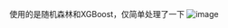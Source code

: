 使用的是随机森林和XGBoost，仅简单处理了一下
![image](https://github.com/user-attachments/assets/b02155c9-888a-4a0d-87d9-806091d555e8)
